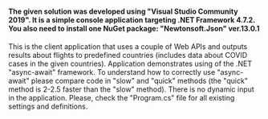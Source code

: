 <div>
	<h4>
	The given solution was developed using "Visual Studio Community 2019".
	It is a simple console application targeting .NET Framework 4.7.2.
	You also need to install one NuGet package: "Newtonsoft.Json" ver.13.0.1
	<h4>
</div>
<div>
	This is the client application that uses a couple of Web APIs and outputs results about flights to predefined countries (includes data about COVID cases in the given countries).
	Application demonstrates using of the .NET "async-await" framework. To understand how to correctly use "async-await" please compare code in "slow" and "quick" methods (the "quick" method is 2-2.5 faster than the "slow" method).
	There is no dynamic input in the application. Please, check the "Program.cs" file for all existing settings and definitions.
</div>